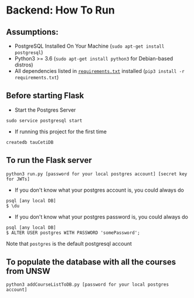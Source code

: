 # Backend: How To Run

## Assumptions:
* PostgreSQL Installed On Your Machine (`sudo apt-get install postgresql`)
* Python3 >= 3.6 (`sudo apt-get install python3` for Debian-based distros)
* All dependencies listed in [`requirements.txt`](requirements.txt) installed (`pip3 install -r requirements.txt`)

## Before starting Flask
* Start the Postgres Server
```
sudo service postgresql start
```
* If running this project for the first time
```
createdb tauCetiDB
```

## To run the Flask server
```
python3 run.py [password for your local postgres account] [secret key for JWTs]
```
* If you don't know what your postgres account is, you could always do
```
psql [any local DB]
$ \du
```
* If you don't know what your postgres password is, you could always do
```
psql [any local DB]
$ ALTER USER postgres WITH PASSWORD 'somePassword';
```
Note that `postgres` is the default postgresql account

## To populate the database with all the courses from UNSW
```
python3 addCourseListToDB.py [password for your local postgres account]
```
